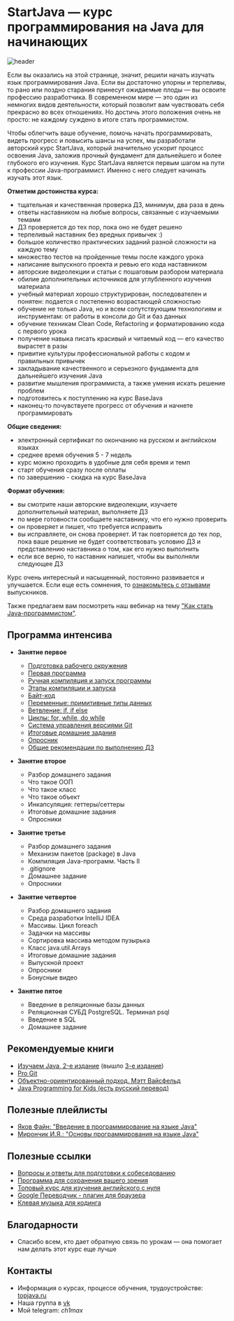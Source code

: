 # StartJava — курс программирования на Java для начинающих

![header](https://user-images.githubusercontent.com/29703461/177752588-4b3a45fc-3abf-4d9f-ada4-fa3cbc25f315.png)

Если вы оказались на этой странице, значит, решили начать изучать язык программирования Java. Если вы достаточно упорны и терпеливы, то рано или поздно старания принесут ожидаемые плоды — вы освоите профессию разработчика. В современном мире — это один из немногих видов деятельности, который позволит вам чувствовать себя прекрасно во всех отношениях. Но достичь этого положения очень не просто: не каждому суждено в итоге стать программистом.

Чтобы облегчить ваше обучение, помочь начать программировать, видеть прогресс и повысить шансы на успех, мы разработали авторский курс StartJava, который значительно ускорит процесс освоения Java, заложив прочный фундамент для дальнейшего и более глубокого его изучения. Курс StartJava является первым шагом на пути к профессии Java-программист. Именно с него следует начинать изучать этот язык.

**Отметим достоинства курса:**
- тщательная и качественная проверка ДЗ, минимум, два раза в день
- ответы наставником на любые вопросы, связанные с изучаемыми темами
- ДЗ проверяется до тех пор, пока оно не будет решено
- терпеливый наставник без вредных привычек :)
- большое количество практических заданий разной сложности на каждую тему
- множество тестов на пройденные темы после каждого урока
- написание выпускного проекта и ревью его кода наставником
- авторские видеолекции и статьи с пошаговым разбором материала
- обилие дополнительных источников для углубленного изучения материала
- учебный материал хорошо структурирован, последователен и понятен: подается с постепенно возрастающей сложностью
- обучение не только Java, но и всем сопутствующим технологиям и инструментам: от работы в консоли до Git и баз данных
- обучение техникам Clean Code, Refactoring и форматированию кода с первого урока
- получение навыка писать красивый и читаемый код — его качество вырастет в разы
- привитие культуры профессиональной работы с кодом и правильных привычек
- закладывание качественного и серьезного фундамента для дальнейшего изучения Java
- развитие мышления программиста, а также умения искать решение проблем
- подготовитесь к поступлению на курс BaseJava
- наконец-то почувствуете прогресс от обучения и начнете программировать

**Общие сведения:**
- электронный сертификат по окончанию на русском и английском языках
- среднее время обучения 5 - 7 недель
- курс можно проходить в удобные для себя время и темп
- старт обучения сразу после оплаты
- по завершению - скидка на курс BaseJava

**Формат обучения:**
- вы смотрите наши авторские видеолекции, изучаете дополнительный материал, выполняете ДЗ
- по мере готовности сообщаете наставнику, что его нужно проверить
- он проверяет и пишет, что требуется исправить
- вы исправляете, он снова проверяет. И так повторяется до тех пор, пока ваше решение не будет соответствовать условию ДЗ и представлению наставника о том, как его нужно выполнить
- если все верно, то наставник напишет, чтобы вы выполняли следующее ДЗ

Курс очень интересный и насыщенный, постоянно развивается и улучшается. Если еще есть сомнения, то [ознакомьтесь с отзывами](https://vk.com/topic-18505771_38447031?offset=80) выпускников.

Также предлагаем вам посмотреть наш вебинар на тему ["Как стать Java-программистом"](https://vk.com/wall-18505771_829).

## Программа интенсива
- **Занятие первое**
  - [Подготовка рабочего окружения](https://github.com/JavaOPs/startjava/blob/master/lesson%201.md#-1-подготовка-рабочего-окружения)
  - [Первая программа](https://github.com/JavaOPs/startjava/blob/master/lesson%201.md#-2-первая-программа)
  - [Ручная компиляция и запуск программы](https://github.com/JavaOPs/startjava/blob/master/lesson%201.md#-3-ручная-компиляция-и-запуск-программы)
  - [Этапы компиляции и запуска](https://github.com/JavaOPs/startjava/blob/master/lesson%201.md#4-этапы-компиляции-и-запуска)
  - [Байт-код](https://github.com/JavaOPs/startjava/blob/master/lesson%201.md#-5-байт-код)
  - [Переменные: примитивные типы данных](https://github.com/JavaOPs/startjava/blob/master/lesson%201.md#-6-переменные-примитивные-типы-данных)
  - [Ветвление: if, if else](https://github.com/JavaOPs/startjava/blob/master/lesson%201.md#-7-ветвление-if-if-else)
  - [Циклы: for, while, do while](https://github.com/JavaOPs/startjava/blob/master/lesson%201.md#-8-циклы-for-while-do-while)
  - [Система управления версиями Git](https://github.com/JavaOPs/startjava/blob/master/lesson%201.md#-9-система-управления-версиями-git)  
  - [Итоговые домашние задания](https://github.com/JavaOPs/startjava/blob/master/lesson%201.md#10)
  - [Опросник](https://github.com/JavaOPs/startjava/blob/master/lesson%201.md#11)
  - [Общие рекомендации по выполнению ДЗ](https://github.com/JavaOPs/startjava/blob/master/lesson%201.md#12)
  
- **Занятие второе**
  - Разбор домашнего задания
  - Что такое ООП
  - Что такое класс
  - Что такое объект
  - Инкапсуляция: геттеры/сеттеры
  - Итоговые домашние задания
  - Опросники
  
- **Занятие третье**
  - Разбор домашнего задания
  - Механизм пакетов (package) в Java
  - Компиляция Java-программ. Часть II
  - .gitignore
  - Домашнее задание
  - Опросники
  
- **Занятие четвертое**
  - Разбор домашнего задания
  - Среда разработки IntelliJ IDEA
  - Массивы. Цикл foreach
  - Задачки на массивы
  - Сортировка массива методом пузырька
  - Класс java.util.Arrays
  - Итоговые домашние задания
  - Выпускной проект
  - Опросники
  - Бонусные видео
  
- **Занятие пятое**
   - Введение в реляционные базы данных
   - Реляционная СУБД PostgreSQL. Терминал psql
   - Введение в SQL
   - Домашнее задание

## Рекомендуемые книги
 - [Изучаем Java, 2-е издание](https://www.ozon.ru/context/detail/id/7821666/) (вышло [3-е издание](https://blogs.oracle.com/javamagazine/post/head-first-java-third-edition))
 - [Pro Git](https://git-scm.com/book/ru/v2)
 - [Объектно-ориентированный подход. Мэтт Вайсфельд](https://ozon.ru/t/j67EpXr)
 - [Java Programming for Kids (есть русский перевод)](http://myflex.org/books/java4kids/java4kids.htm)
 
## Полезные плейлисты
 - [Яков Файн: "Введение в программирование на языке Java"](https://www.youtube.com/playlist?list=PLkKunJj_bZefB1_hhS68092rbF4HFtKjW)
 - [Мирончик И.Я.: "Основы программирования на языке Java"](https://www.youtube.com/playlist?list=PL4535B9D2F8203AC7)
 
## Полезные ссылки
 - [Вопросы и ответы для подготовки к собеседованию](https://github.com/enhorse/java-interview)
 - [Программа для сохранения вашего зрения](https://justgetflux.com/)
 - [Топовый курс для изучения английского с нуля](https://youtube.com/playlist?list=PLD6SPjEPomauFCdDQwuHubP7F2yIVJnwN)
 - [Google Переводчик - плагин для браузера](https://chrome.google.com/webstore/detail/google-translate/aapbdbdomjkkjkaonfhkkikfgjllcleb?hl=ru)
 - [Клевая музыка для кодинга](https://www.youtube.com/channel/UCwVQIkAtyZzQSA-OY1rsGig)
 
## Благодарности
 - Спасибо всем, кто дает обратную связь по урокам — она помогает нам делать этот курс еще лучше
 
 ## Контакты
 - Информация о курсах, процессе обучения, трудоустройстве: [topjava.ru](https://topjava.ru/)
 - Наша группа в [vk](https://vk.com/topjavaru)
 - Мой telegram: *ch1max*
